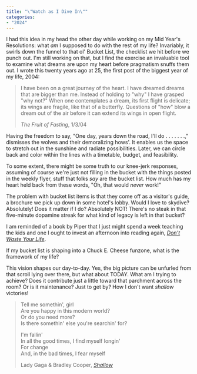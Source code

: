 ```yaml
---
title: "\"Watch as I Dive In\""
categories:
- "2024"
---
```


I had this idea in my head the other day while working on my Mid Year's Resolutions: what *am* I supposed to do with the rest of my life?  Invariably, it swirls down the funnel to that ol' Bucket List, the checklist we hit before we punch out.  I'm still working on that, but I find the exercise an invaluable tool to examine what dreams are upon my heart before pragmatism snuffs them out.  I wrote this twenty years ago at 25, the first post of the biggest year of my life, 2004:

> I have been on a great journey of the heart. I have dreamed dreams that are bigger than me. Instead of holding to "why" I have grasped "why not?" When one contemplates a dream, its first flight is delicate; its wings are fragile, like that of a butterfly. Questions of "how" blow a dream out of the air before it can extend its wings in open flight.
>
> *The Fruit of Fasting*, 1/3/04

Having the freedom to say, "One day, years down the road, I'll do .&nbsp;.&nbsp;.&nbsp;.&nbsp;.&nbsp;.&nbsp;.," dismisses the wolves and their demoralizing hows'.  It enables us the space to stretch out in the sunshine and radiate possibilities.  Later, we can circle back and color within the lines with a timetable, budget, and feasibility.

To some extent, there might be some truth to our knee-jerk responses, assuming of course we're just not filling in the bucket with the things posted in the weekly flyer, stuff that folks *say* are the bucket list.  How much has my heart held back from these words, "Oh, that would *never* work!"

The problem with bucket list items is that they come off as a visitor's guide, a brochure we pick up down in some hotel's lobby.  Would I love to skydive?  Absolutely!  Does it matter if I do?  Absolutely NOT!  There's no steak in that five-minute dopamine streak for what kind of legacy is left in that bucket?  

I am reminded of a book by Piper that I just might spend a week teaching the kids and one I ought to invest an afternoon into reading again, [*Don't Waste Your Life*](https://www.desiringgod.org/books/dont-waste-your-life).  

If my bucket list is shaping into a Chuck E. Cheese funzone, what is the framework of my life?  

This vision shapes our day-to-day.  Yes, the big picture can be unfurled from that scroll lying over there, but what about TODAY.  What am I trying to achieve?  Does it contribute just a little toward that parchment across the room?  Or is it maintenance?  Just to get by?  How I don't want *shallow* victories!  

> Tell me somethin', girl  
Are you happy in this modern world?  
Or do you need more?  
Is there somethin' else you're searchin' for?  
>  
> I'm fallin'  
In all the good times, I find myself longin'   
For change  
And, in the bad times, I fear myself  
>
> Lady Gaga & Bradley Cooper, [*Shallow*](https://open.spotify.com/track/2VxeLyX666F8uXCJ0dZF8B)